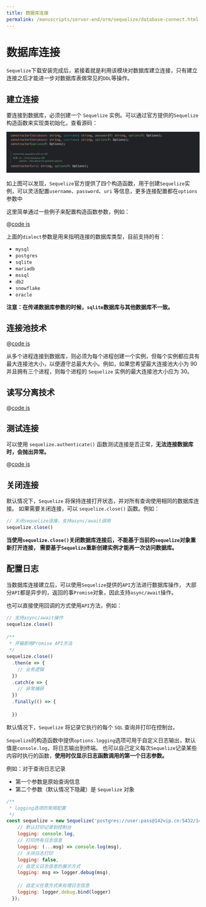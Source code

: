 ```yaml
---
title: 数据库连接
permalink: /manuscripts/server-end/orm/sequelize/database-connect.html
---
```


# 数据库连接

`Sequelize`下载安装完成后，紧接着就是利用该模块对数据库建立连接，只有建立连接之后才能进一步对数据库表做常见的`DDL`等操作。

## 建立连接

要连接到数据库，必须创建一个 `Sequelize` 实例。可以通过官方提供的`Sequelize`构造函数来实现类初始化，查看源码：

![Sequelize的四种构造函数](../images/sequelize-constructor.png)

如上图可以发现，`Sequelize`官方提供了四个构造函数，用于创建`Sequelize`实例，可以灵活配置`username`、`password`、`uri`
等信息，更多连接配置都在`options`参数中

这里简单通过一些例子来配置构造函数参数，例如：

@[code js](@code/orm/sequelize/apis-demo/connect-db.js)

上面的`dialect`参数是用来指明连接的数据库类型，目前支持的有：

- `mysql`
- `postgres`
- `sqlite`
- `mariadb`
- `mssql`
- `db2`
- `snowflake`
- `oracle`

**注意：在传递数据库参数的时候，`sqlite`数据库与其他数据库不一致。**

## 连接池技术

@[code js](@code/orm/sequelize/apis-demo/pool.js)

从多个进程连接到数据库，则必须为每个进程创建一个实例，但每个实例都应具有最大连接池大小，以便遵守总最大大小。例如，如果您希望最大连接池大小为
90 并且拥有三个进程，则每个进程的 `Sequelize` 实例的最大连接池大小应为 30。

## 读写分离技术

@[code js](@code/orm/sequelize/apis-demo/connect-replication.js)

## 测试连接

可以使用 `sequelize.authenticate()` 函数测试连接是否正常，**无法连接数据库时，会抛出异常。**

@[code js](@code/orm/sequelize/apis-demo/connect-test.js)

## 关闭连接

默认情况下，`Sequelize` 将保持连接打开状态，并对所有查询使用相同的数据库连接。 如果需要关闭连接，可以 `sequelize.close()`
函数。例如：

```js
// 关闭sequelize连接，支持async/await调用
sequelize.close()
```

**当使用`sequelize.close()`关闭数据库连接后，不能基于当前的`sequelize`对象重新打开连接，
需要基于`Sequelize`重新创建实例才能再一次访问数据库。**

## 配置日志

当数据库连接建立后，可以使用`Sequelize`提供的`API`方法进行数据库操作，
大部分`API`都是异步的，返回的事`Promise`对象，因此支持`async/await`操作。

也可以直接使用回调的方式使用`API`方法，例如：

```js
// 支持async/await操作
sequelize.close()

/**
 * 开箱即用Promise API方法
 */
sequelize.close()
  .then(e => {
    // 业务逻辑
  })
  .catch(e => {
    // 异常捕获
  })
  .finally(() => {

  })
```

默认情况下，`Sequelize` 将记录它执行的每个 `SQL` 查询并打印在控制台。

`Sequelize`的构造函数中提供`options.logging`选项可用于自定义日志输出，默认值是`console.log`，将日志输出到终端。
也可以自己定义每次`Sequelize`记录某些内容时执行的函数，**使用时仅显示日志函数调用的第一个日志参数。**

例如：对于查询日志记录

- 第一个参数是原始查询信息
- 第二个参数（默认情况下隐藏）是 `Sequelize` 对象

```js
/**
 * logging选项的常用配置
 */
const sequelize = new Sequelize('postgres://user:pass@142vip.cn:5432/142vip', {
    // 默认打印记录到控制台
    logging: console.log,
    // 打印所有日志信息
    logging: (...msg) => console.log(msg),
    // 关闭日志打印
    logging: false,
    // 自定义日志信息的展示方式
    logging: msg => logger.debug(msg),

    // 自定义任意方式来处理日志信息
    logging: logger.debug.bind(logger)
  });
```
